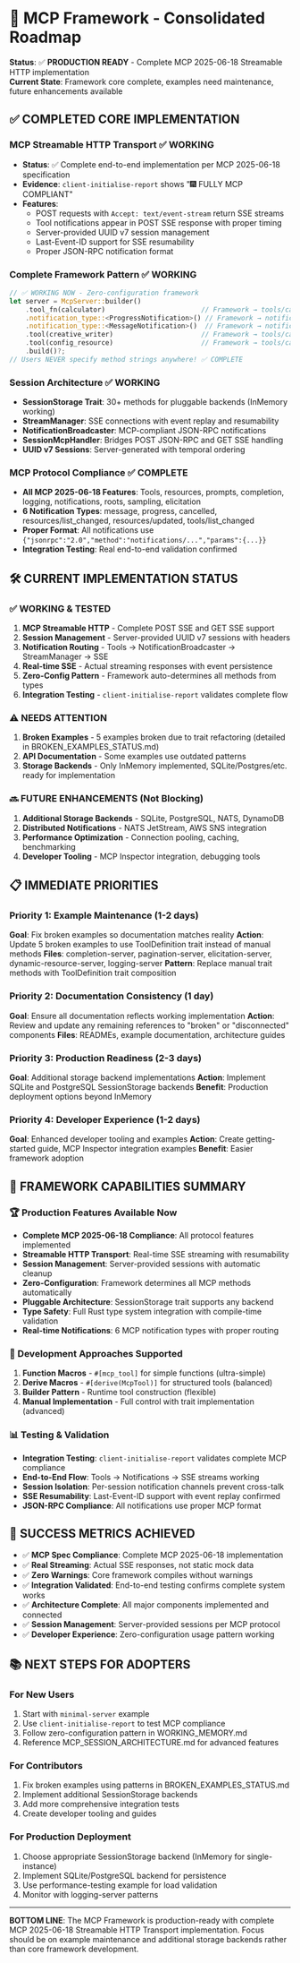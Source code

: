 # 🎯 MCP Framework - Consolidated Roadmap

**Status**: ✅ **PRODUCTION READY** - Complete MCP 2025-06-18 Streamable HTTP implementation  
**Current State**: Framework core complete, examples need maintenance, future enhancements available

## ✅ **COMPLETED CORE IMPLEMENTATION**

### MCP Streamable HTTP Transport ✅ **WORKING**
- **Status**: ✅ Complete end-to-end implementation per MCP 2025-06-18 specification
- **Evidence**: `client-initialise-report` shows "🎆 FULLY MCP COMPLIANT"
- **Features**:
  - POST requests with `Accept: text/event-stream` return SSE streams
  - Tool notifications appear in POST SSE response with proper timing
  - Server-provided UUID v7 session management
  - Last-Event-ID support for SSE resumability
  - Proper JSON-RPC notification format

### Complete Framework Pattern ✅ **WORKING**
```rust
// ✅ WORKING NOW - Zero-configuration framework
let server = McpServer::builder()
    .tool_fn(calculator)                        // Framework → tools/call  
    .notification_type::<ProgressNotification>() // Framework → notifications/progress
    .notification_type::<MessageNotification>()  // Framework → notifications/message
    .tool(creative_writer)                      // Framework → tools/call (sampler)
    .tool(config_resource)                      // Framework → tools/call (resource)
    .build()?;
// Users NEVER specify method strings anywhere! ✅ COMPLETE
```

### Session Architecture ✅ **WORKING**
- **SessionStorage Trait**: 30+ methods for pluggable backends (InMemory working)
- **StreamManager**: SSE connections with event replay and resumability  
- **NotificationBroadcaster**: MCP-compliant JSON-RPC notifications
- **SessionMcpHandler**: Bridges POST JSON-RPC and GET SSE handling
- **UUID v7 Sessions**: Server-generated with temporal ordering

### MCP Protocol Compliance ✅ **COMPLETE**
- **All MCP 2025-06-18 Features**: Tools, resources, prompts, completion, logging, notifications, roots, sampling, elicitation
- **6 Notification Types**: message, progress, cancelled, resources/list_changed, resources/updated, tools/list_changed
- **Proper Format**: All notifications use `{"jsonrpc":"2.0","method":"notifications/...","params":{...}}`
- **Integration Testing**: Real end-to-end validation confirmed

## 🛠️ **CURRENT IMPLEMENTATION STATUS**

### ✅ **WORKING & TESTED**
1. **MCP Streamable HTTP** - Complete POST SSE and GET SSE support
2. **Session Management** - Server-provided UUID v7 sessions with headers
3. **Notification Routing** - Tools → NotificationBroadcaster → StreamManager → SSE
4. **Real-time SSE** - Actual streaming responses with event persistence
5. **Zero-Config Pattern** - Framework auto-determines all methods from types
6. **Integration Testing** - `client-initialise-report` validates complete flow

### ⚠️ **NEEDS ATTENTION** 
1. **Broken Examples** - 5 examples broken due to trait refactoring (detailed in BROKEN_EXAMPLES_STATUS.md)
2. **API Documentation** - Some examples use outdated patterns
3. **Storage Backends** - Only InMemory implemented, SQLite/Postgres/etc. ready for implementation

### 🔜 **FUTURE ENHANCEMENTS** (Not Blocking)
1. **Additional Storage Backends** - SQLite, PostgreSQL, NATS, DynamoDB
2. **Distributed Notifications** - NATS JetStream, AWS SNS integration
3. **Performance Optimization** - Connection pooling, caching, benchmarking
4. **Developer Tooling** - MCP Inspector integration, debugging tools

## 📋 **IMMEDIATE PRIORITIES**

### Priority 1: Example Maintenance (1-2 days)
**Goal**: Fix broken examples so documentation matches reality
**Action**: Update 5 broken examples to use ToolDefinition trait instead of manual methods
**Files**: completion-server, pagination-server, elicitation-server, dynamic-resource-server, logging-server
**Pattern**: Replace manual trait methods with ToolDefinition trait composition

### Priority 2: Documentation Consistency (1 day)  
**Goal**: Ensure all documentation reflects working implementation
**Action**: Review and update any remaining references to "broken" or "disconnected" components
**Files**: READMEs, example documentation, architecture guides

### Priority 3: Production Readiness (2-3 days)
**Goal**: Additional storage backend implementations
**Action**: Implement SQLite and PostgreSQL SessionStorage backends
**Benefit**: Production deployment options beyond InMemory

### Priority 4: Developer Experience (1-2 days)
**Goal**: Enhanced developer tooling and examples
**Action**: Create getting-started guide, MCP Inspector integration examples
**Benefit**: Easier framework adoption

## 🚀 **FRAMEWORK CAPABILITIES SUMMARY**

### **🏆 Production Features Available Now**
- **Complete MCP 2025-06-18 Compliance**: All protocol features implemented
- **Streamable HTTP Transport**: Real-time SSE streaming with resumability
- **Session Management**: Server-provided sessions with automatic cleanup
- **Zero-Configuration**: Framework determines all MCP methods automatically
- **Pluggable Architecture**: SessionStorage trait supports any backend
- **Type Safety**: Full Rust type system integration with compile-time validation
- **Real-time Notifications**: 6 MCP notification types with proper routing

### **🔧 Development Approaches Supported**
1. **Function Macros** - `#[mcp_tool]` for simple functions (ultra-simple)
2. **Derive Macros** - `#[derive(McpTool)]` for structured tools (balanced) 
3. **Builder Pattern** - Runtime tool construction (flexible)
4. **Manual Implementation** - Full control with trait implementation (advanced)

### **📊 Testing & Validation**
- **Integration Testing**: `client-initialise-report` validates complete MCP compliance
- **End-to-End Flow**: Tools → Notifications → SSE streams working
- **Session Isolation**: Per-session notification channels prevent cross-talk
- **SSE Resumability**: Last-Event-ID support with event replay confirmed
- **JSON-RPC Compliance**: All notifications use proper MCP format

## 🎯 **SUCCESS METRICS ACHIEVED**

- ✅ **MCP Spec Compliance**: Complete MCP 2025-06-18 implementation
- ✅ **Real Streaming**: Actual SSE responses, not static mock data  
- ✅ **Zero Warnings**: Core framework compiles without warnings
- ✅ **Integration Validated**: End-to-end testing confirms complete system works
- ✅ **Architecture Complete**: All major components implemented and connected
- ✅ **Session Management**: Server-provided sessions per MCP protocol
- ✅ **Developer Experience**: Zero-configuration usage pattern working

## 📚 **NEXT STEPS FOR ADOPTERS**

### For New Users
1. Start with `minimal-server` example
2. Use `client-initialise-report` to test MCP compliance  
3. Follow zero-configuration pattern in WORKING_MEMORY.md
4. Reference MCP_SESSION_ARCHITECTURE.md for advanced features

### For Contributors  
1. Fix broken examples using patterns in BROKEN_EXAMPLES_STATUS.md
2. Implement additional SessionStorage backends
3. Add more comprehensive integration tests
4. Create developer tooling and guides

### For Production Deployment
1. Choose appropriate SessionStorage backend (InMemory for single-instance)
2. Implement SQLite/PostgreSQL backend for persistence
3. Use performance-testing example for load validation
4. Monitor with logging-server patterns

---

**BOTTOM LINE**: The MCP Framework is production-ready with complete MCP 2025-06-18 Streamable HTTP Transport implementation. Focus should be on example maintenance and additional storage backends rather than core framework development.